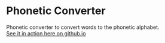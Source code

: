 # Phonetic Converter
Phonetic converter to convert words to the phonetic alphabet.<br>
[See it in action here on github.io](https://sfritsen.github.io/phonetic-converter/)
